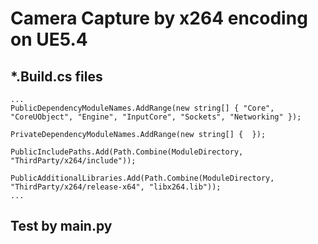 # Camera Capture by x264 encoding on UE5.4

## *.Build.cs files
 
    ...
	PublicDependencyModuleNames.AddRange(new string[] { "Core", "CoreUObject", "Engine", "InputCore", "Sockets", "Networking" });

	PrivateDependencyModuleNames.AddRange(new string[] {  });

    PublicIncludePaths.Add(Path.Combine(ModuleDirectory, "ThirdParty/x264/include"));

    PublicAdditionalLibraries.Add(Path.Combine(ModuleDirectory, "ThirdParty/x264/release-x64", "libx264.lib"));
    ...

## Test by main.py
